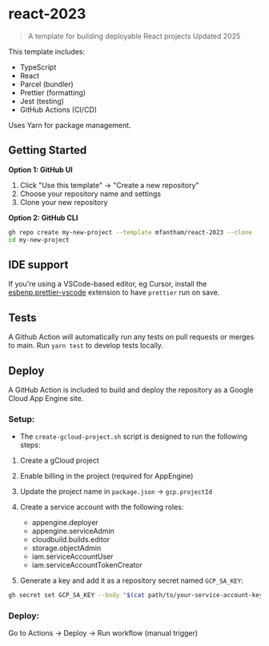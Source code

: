 # react-2023

> A template for building deployable React projects
> Updated 2025

This template includes:

- TypeScript
- React
- Parcel (bundler)
- Prettier (formatting)
- Jest (testing)
- GitHub Actions (CI/CD)

Uses Yarn for package management.

## Getting Started

**Option 1: GitHub UI**

1. Click "Use this template" → "Create a new repository"
2. Choose your repository name and settings
3. Clone your new repository

**Option 2: GitHub CLI**

```bash
gh repo create my-new-project --template mfantham/react-2023 --clone
cd my-new-project
```

## IDE support

If you're using a VSCode-based editor, eg Cursor, install the
[esbenp.prettier-vscode](https://marketplace.visualstudio.com/items?itemName=esbenp.prettier-vscode)
extension to have `prettier` run on save.

## Tests

A Github Action will automatically run any tests on pull requests or merges to main. Run `yarn test` to develop tests locally.

## Deploy

A GitHub Action is included to build and deploy the repository as a Google
Cloud App Engine site.

### Setup:

- The `create-gcloud-project.sh` script is designed to run the following steps:

1. Create a gCloud project
2. Enable billing in the project (required for AppEngine)
3. Update the project name in `package.json` → `gcp.projectId`
4. Create a service account with the following roles:

   - appengine.deployer
   - appengine.serviceAdmin
   - cloudbuild.builds.editor
   - storage.objectAdmin
   - iam.serviceAccountUser
   - iam.serviceAccountTokenCreator

5. Generate a key and add it as a repository secret named `GCP_SA_KEY`:

```bash
gh secret set GCP_SA_KEY --body "$(cat path/to/your-service-account-key.json)"
```

### Deploy:

Go to Actions → Deploy → Run workflow (manual trigger)
